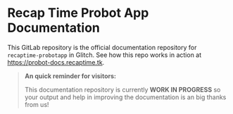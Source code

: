 # Recap Time Probot App Documentation

This GitLab repository is the official documentation repository for `recaptime-probotapp` in Glitch. See how this
repo works in action at <https://probot-docs.recaptime.tk>.

> **An quick reminder for visitors:**
>
> This documentation repository is currently **WORK IN PROGRESS** so your output and help in improving the documentation
is an big thanks from us!